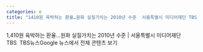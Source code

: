 ```yaml
---
categories: e
title: "1410원 육박하는 환율…원화 실질가치는 2010년 수준  서울특별시 미디어재단 TBS  TBS뉴스"
---
```

1,410원 육박하는 환율…원화 실질가치는 2010년 수준 | 서울특별시 미디어재단 TBS&nbsp;&nbsp;TBS뉴스Google 뉴스에서 전체 콘텐츠 보기